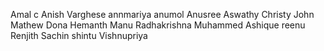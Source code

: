 Amal c
Anish Varghese
annmariya
anumol
Anusree
Aswathy
Christy John Mathew
Dona
Hemanth
Manu Radhakrishna
Muhammed Ashique
reenu
Renjith 
Sachin
shintu
Vishnupriya
